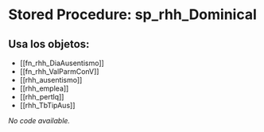# Stored Procedure: sp_rhh_Dominical

## Usa los objetos:
- [[fn_rhh_DiaAusentismo]]
- [[fn_rhh_ValParmConV]]
- [[rhh_ausentismo]]
- [[rhh_emplea]]
- [[rhh_pertlq]]
- [[rhh_TbTipAus]]

*No code available.*
